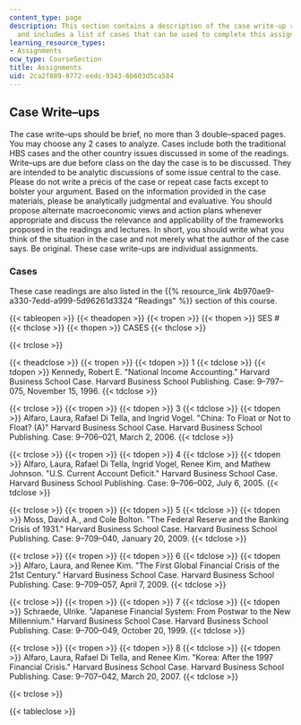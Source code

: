 ```yaml
---
content_type: page
description: This section contains a description of the case write-up requirements,
  and includes a list of cases that can be used to complete this assignment.
learning_resource_types:
- Assignments
ocw_type: CourseSection
title: Assignments
uid: 2ca2f889-8772-eedc-9343-6b603d5ca584
---
```


Case Write–ups
--------------

The case write–ups should be brief, no more than 3 double–spaced pages. You may choose any 2 cases to analyze. Cases include both the traditional HBS cases and the other country issues discussed in some of the readings. Write–ups are due before class on the day the case is to be discussed. They are intended to be analytic discussions of some issue central to the case. Please do not write a précis of the case or repeat case facts except to bolster your argument. Based on the information provided in the case materials, please be analytically judgmental and evaluative. You should propose alternate macroeconomic views and action plans whenever appropriate and discuss the relevance and applicability of the frameworks proposed in the readings and lectures. In short, you should write what you think of the situation in the case and not merely what the author of the case says. Be original. These case write–ups are individual assignments.

### Cases

These case readings are also listed in the {{% resource_link 4b970ae9-a330-7edd-a999-5d96261d3324 "Readings" %}} section of this course.

{{< tableopen >}}
{{< theadopen >}}
{{< tropen >}}
{{< thopen >}}
SES #
{{< thclose >}}
{{< thopen >}}
CASES
{{< thclose >}}

{{< trclose >}}

{{< theadclose >}}
{{< tropen >}}
{{< tdopen >}}
1
{{< tdclose >}}
{{< tdopen >}}
Kennedy, Robert E. "National Income Accounting." Harvard Business School Case. Harvard Business School Publishing. Case: 9–797–075, November 15, 1996.
{{< tdclose >}}

{{< trclose >}}
{{< tropen >}}
{{< tdopen >}}
3
{{< tdclose >}}
{{< tdopen >}}
Alfaro, Laura, Rafael Di Tella, and Ingrid Vogel. "China: To Float or Not to Float? (A)" Harvard Business School Case. Harvard Business School Publishing. Case: 9–706–021, March 2, 2006.
{{< tdclose >}}

{{< trclose >}}
{{< tropen >}}
{{< tdopen >}}
4
{{< tdclose >}}
{{< tdopen >}}
Alfaro, Laura, Rafael Di Tella, Ingrid Vogel, Renee Kim, and Mathew Johnson. "U.S. Current Account Deficit." Harvard Business School Case. Harvard Business School Publishing. Case: 9–706–002, July 6, 2005.
{{< tdclose >}}

{{< trclose >}}
{{< tropen >}}
{{< tdopen >}}
5
{{< tdclose >}}
{{< tdopen >}}
Moss, David A., and Cole Bolton. "The Federal Reserve and the Banking Crisis of 1931." Harvard Business School Case. Harvard Business School Publishing. Case: 9–709–040, January 20, 2009.
{{< tdclose >}}

{{< trclose >}}
{{< tropen >}}
{{< tdopen >}}
6
{{< tdclose >}}
{{< tdopen >}}
Alfaro, Laura, and Renee Kim. "The First Global Financial Crisis of the 21st Century." Harvard Business School Case. Harvard Business School Publishing. Case: 9–709–057, April 7, 2009.
{{< tdclose >}}

{{< trclose >}}
{{< tropen >}}
{{< tdopen >}}
7
{{< tdclose >}}
{{< tdopen >}}
Schraede, Ulrike. "Japanese Financial System: From Postwar to the New Millennium." Harvard Business School Case. Harvard Business School Publishing. Case: 9–700–049, October 20, 1999.
{{< tdclose >}}

{{< trclose >}}
{{< tropen >}}
{{< tdopen >}}
8
{{< tdclose >}}
{{< tdopen >}}
Alfaro, Laura, Rafael Di Tella, and Renee Kim. "Korea: After the 1997 Financial Crisis." Harvard Business School Case. Harvard Business School Publishing. Case: 9–707–042, March 20, 2007.
{{< tdclose >}}

{{< trclose >}}

{{< tableclose >}}